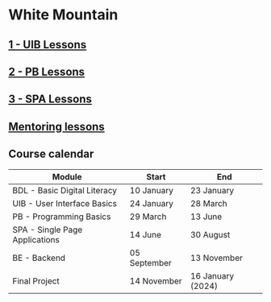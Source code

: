 # White Mountain

## [1 - UIB Lessons](https://github.com/FBW23-E01A/UIB-Lessons)
## [2 - PB Lessons](https://github.com/FBW23-E01A/PB-Lessons)
## [3 - SPA Lessons](https://github.com/FBW23-E01A/SPA-Lessons)

## [Mentoring lessons](https://github.com/FBW23-E01A/mentoring-lessons)

## Course calendar

| Module                         | Start     | End |
| ------------------------------ | -------------------------- |---|
| BDL - Basic Digital Literacy   | 10 January | 23 January          |
| UIB - User Interface Basics    | 24 January | 28 March     |
| PB - Programming Basics        | 29 March | 13 June |
| SPA - Single Page Applications | 14 June | 30 August   |
| BE - Backend                        | 05 September | 13 November     |
| Final Project                  | 14 November | 16 January (2024)         |

